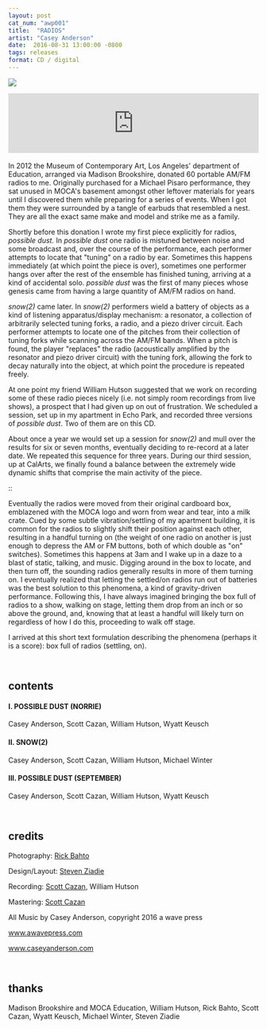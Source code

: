 ```yaml
---
layout: post
cat_num: "awp001"
title:  "RADIOS"
artist: "Casey Anderson"
date:  2016-08-31 13:00:00 -0800
tags: releases
format: CD / digital
---
```


![]({{site.url}}/assets/radios_cover_v2.jpg)


<iframe style="border: 0; width: 100%; height: 120px;" src="https://bandcamp.com/EmbeddedPlayer/album=210892502/size=large/bgcol=ffffff/linkcol=0687f5/tracklist=false/artwork=none/transparent=true/" seamless><a href="http://awavepress.bandcamp.com/album/radios">RADIOS by Casey Anderson</a></iframe>

<br/>
<br/>
In 2012 the Museum of Contemporary Art, Los Angeles' department of Education, arranged via Madison Brookshire, donated 60 portable AM/FM radios to me. Originally purchased for a Michael Pisaro performance, they sat unused in MOCA's basement amongst other leftover materials for years until I discovered them while preparing for a series of events. When I got them they were surrounded by a tangle of earbuds that resembled a nest. They are all the exact same make and model and strike me as a family.


Shortly before this donation I wrote my first piece explicitly for radios, *possible dust.* In *possible dust* one radio is mistuned between noise and some broadcast and, over the course of the performance, each performer attempts to locate that "tuning" on a radio by ear. Sometimes this happens immediately (at which point the piece is over), sometimes one performer hangs over after the rest of the ensemble has finished tuning, arriving at a kind of accidental solo. *possible dust* was the first of many pieces whose genesis came from having a large quantity of AM/FM radios on hand.


*snow(2)* came later. In *snow(2)* performers wield a battery of objects as a kind of listening apparatus/display mechanism: a resonator, a collection of arbitrarily selected tuning forks, a radio, and a piezo driver circuit. Each performer attempts to locate one of the pitches from their collection of tuning forks while scanning across the AM/FM bands. When a pitch is found, the player "replaces" the radio (acoustically amplified by the resonator and piezo driver circuit) with the tuning fork, allowing the fork to decay naturally into the object, at which point the procedure is repeated freely.

At one point my friend William Hutson suggested that we work on recording some of these radio pieces nicely (i.e. not simply room recordings from live shows), a prospect that I had given up on out of frustration. We scheduled a session, set up in my apartment in Echo Park, and recorded three versions of *possible dust*. Two of them are on this CD.

About once a year we would set up a session for *snow(2)* and mull over the results for six or seven months, eventually deciding to re-record at a later date. We repeated this sequence for three years. During our third session, up at CalArts, we finally found a balance between the extremely wide dynamic shifts that comprise the main activity of the piece.


::


Eventually the radios were moved from their original cardboard box, emblazened with the MOCA logo and worn from wear and tear, into a milk crate. Cued by some subtle vibration/settling of my apartment building, it is common for the radios to slightly shift their position against each other, resulting in a handful turning on (the weight of one radio on another is just enough to depress the AM or FM buttons, both of which double as "on" switches). Sometimes this happens at 3am and I wake up in a daze to a blast of static, talking, and music. Digging around in the box to locate, and then turn off, the sounding radios generally results in more of them turning on. I eventually realized that letting the settled/on radios run out of batteries was the best solution to this phenomena, a kind of gravity-driven performance. Following this, I have always imagined bringing the box full of radios to a show, walking on stage, letting them drop from an inch or so above the ground, and, knowing that at least a handful will likely turn on regardless of how I do this, proceeding to walk off stage.

I arrived at this short text formulation describing the phenomena (perhaps it is a score): box full of radios (settling, on).

<br/>

## contents

#### I. POSSIBLE DUST (NORRIE)

Casey Anderson, Scott Cazan, William Hutson, Wyatt Keusch


#### II. SNOW(2)

Casey Anderson, Scott Cazan, William Hutson, Michael Winter


#### III. POSSIBLE DUST (SEPTEMBER)

Casey Anderson, Scott Cazan, William Hutson, Wyatt Keusch

<br/>


## credits

Photography: [Rick Bahto](http://rickbahto.com/)

Design/Layout: [Steven Ziadie](http://estzi.com/)

Recording: [Scott Cazan](http://www.scottcazan.com/), William Hutson

Mastering: [Scott Cazan](http://www.scottcazan.com/)

All Music by Casey Anderson, copyright 2016 a wave press

www.awavepress.com

www.caseyanderson.com


<br/>


## thanks

Madison Brookshire and MOCA Education, William Hutson, Rick Bahto, Scott Cazan, Wyatt Keusch, Michael Winter, Steven Ziadie
